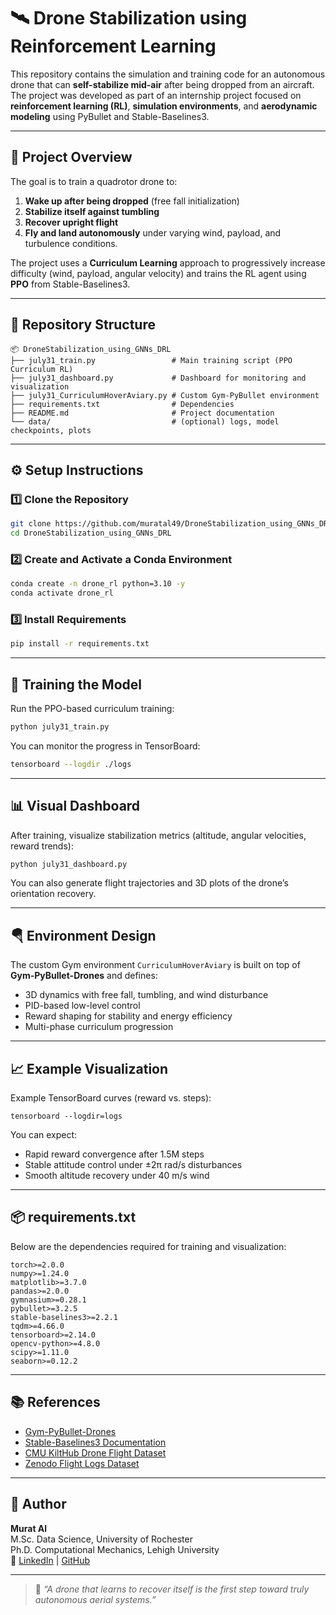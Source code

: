 # 🛰️ Drone Stabilization using Reinforcement Learning

This repository contains the simulation and training code for an autonomous drone that can **self-stabilize mid-air** after being dropped from an aircraft.  
The project was developed as part of an internship project focused on **reinforcement learning (RL)**, **simulation environments**, and **aerodynamic modeling** using PyBullet and Stable-Baselines3.

---

## 🚀 Project Overview

The goal is to train a quadrotor drone to:
1. **Wake up after being dropped** (free fall initialization)
2. **Stabilize itself against tumbling**
3. **Recover upright flight**
4. **Fly and land autonomously** under varying wind, payload, and turbulence conditions.

The project uses a **Curriculum Learning** approach to progressively increase difficulty (wind, payload, angular velocity) and trains the RL agent using **PPO** from Stable-Baselines3.

---

## 🧩 Repository Structure

```
📦 DroneStabilization_using_GNNs_DRL
├── july31_train.py                 # Main training script (PPO Curriculum RL)
├── july31_dashboard.py             # Dashboard for monitoring and visualization
├── july31_CurriculumHoverAviary.py # Custom Gym-PyBullet environment
├── requirements.txt                # Dependencies
├── README.md                       # Project documentation
└── data/                           # (optional) logs, model checkpoints, plots
```

---

## ⚙️ Setup Instructions

### 1️⃣ Clone the Repository
```bash
git clone https://github.com/muratal49/DroneStabilization_using_GNNs_DRL.git
cd DroneStabilization_using_GNNs_DRL
```

### 2️⃣ Create and Activate a Conda Environment
```bash
conda create -n drone_rl python=3.10 -y
conda activate drone_rl
```

### 3️⃣ Install Requirements
```bash
pip install -r requirements.txt
```

---

## 🧠 Training the Model

Run the PPO-based curriculum training:
```bash
python july31_train.py
```

You can monitor the progress in TensorBoard:
```bash
tensorboard --logdir ./logs
```

---

## 📊 Visual Dashboard

After training, visualize stabilization metrics (altitude, angular velocities, reward trends):

```bash
python july31_dashboard.py
```

You can also generate flight trajectories and 3D plots of the drone’s orientation recovery.

---

## 🪂 Environment Design

The custom Gym environment `CurriculumHoverAviary` is built on top of **Gym-PyBullet-Drones** and defines:
- 3D dynamics with free fall, tumbling, and wind disturbance
- PID-based low-level control
- Reward shaping for stability and energy efficiency
- Multi-phase curriculum progression

---

## 📈 Example Visualization

Example TensorBoard curves (reward vs. steps):

```
tensorboard --logdir=logs
```

You can expect:
- Rapid reward convergence after 1.5M steps
- Stable attitude control under ±2π rad/s disturbances
- Smooth altitude recovery under 40 m/s wind

---

## 📦 requirements.txt

Below are the dependencies required for training and visualization:

```text
torch>=2.0.0
numpy>=1.24.0
matplotlib>=3.7.0
pandas>=2.0.0
gymnasium>=0.28.1
pybullet>=3.2.5
stable-baselines3>=2.2.1
tqdm>=4.66.0
tensorboard>=2.14.0
opencv-python>=4.8.0
scipy>=1.11.0
seaborn>=0.12.2
```

---

## 📚 References
- [Gym-PyBullet-Drones](https://github.com/utiasDSL/gym-pybullet-drones)
- [Stable-Baselines3 Documentation](https://stable-baselines3.readthedocs.io/)
- [CMU KiltHub Drone Flight Dataset](https://kilthub.cmu.edu/articles/dataset/Data_Collected_with_Package_Delivery_Quadcopter_Drone/12683453)
- [Zenodo Flight Logs Dataset](https://zenodo.org/records/13682870)

---

## 👤 Author

**Murat Al**  
M.Sc. Data Science, University of Rochester  
Ph.D. Computational Mechanics, Lehigh University  
🔗 [LinkedIn](https://www.linkedin.com/in/muratal-ds) | [GitHub](https://github.com/muratal49)

---

> 🧩 *“A drone that learns to recover itself is the first step toward truly autonomous aerial systems.”*
